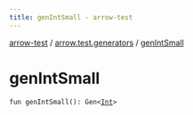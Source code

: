 ```yaml
---
title: genIntSmall - arrow-test
---
```


[arrow-test](../index.html) / [arrow.test.generators](index.html) / [genIntSmall](./gen-int-small.html)

# genIntSmall

`fun genIntSmall(): Gen<`[`Int`](https://kotlinlang.org/api/latest/jvm/stdlib/kotlin/-int/index.html)`>`